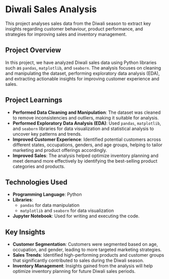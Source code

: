 # Diwali Sales Analysis

This project analyses sales data from the Diwali season to extract key insights regarding customer behaviour, product performance, and strategies for improving sales and inventory management.

## Project Overview

In this project, we have analyzed Diwali sales data using Python libraries such as `pandas`, `matplotlib`, and `seaborn`. The analysis focuses on cleaning and manipulating the dataset, performing exploratory data analysis (EDA), and extracting actionable insights for improving customer experience and sales.

## Project Learnings

- **Performed Data Cleaning and Manipulation**: The dataset was cleaned to remove inconsistencies and outliers, making it suitable for analysis.
- **Performed Exploratory Data Analysis (EDA)**: Used `pandas`, `matplotlib`, and `seaborn` libraries for data visualization and statistical analysis to uncover key patterns and trends.
- **Improved Customer Experience**: Identified potential customers across different states, occupations, genders, and age groups, helping to tailor marketing and product offerings accordingly.
- **Improved Sales**: The analysis helped optimize inventory planning and meet demand more effectively by identifying the best-selling product categories and products.

## Technologies Used

- **Programming Language**: Python
- **Libraries**: 
  - `pandas` for data manipulation
  - `matplotlib` and `seaborn` for data visualization
- **Jupyter Notebook**: Used for writing and executing the code.

## Key Insights

- **Customer Segmentation**: Customers were segmented based on age, occupation, and gender, leading to more targeted marketing strategies.
- **Sales Trends**: Identified high-performing products and customer groups that significantly contributed to sales during the Diwali season.
- **Inventory Management**: Insights gained from the analysis will help optimize inventory planning for future Diwali sales periods.


